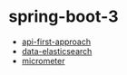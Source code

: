 # spring-boot-3
- [api-first-approach](api-first-approach)
- [data-elasticsearch](data-elasticsearch)
- [micrometer](micrometer)